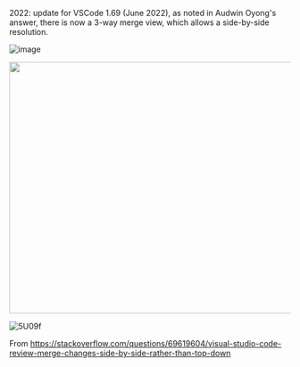 2022: update for VSCode 1.69 (June 2022), as noted in Audwin Oyong's answer, there is now a 3-way merge view, which allows a side-by-side resolution.

![image](https://user-images.githubusercontent.com/38659431/213079352-1afaf38b-31bd-40b4-96b1-1284c8d2b4e8.png)

<img src="https://user-images.githubusercontent.com/38659431/213079318-454af2aa-6596-4a6d-bee7-3f8c6397b130.gif" width="600" height="450">

![5U09f](https://user-images.githubusercontent.com/38659431/213079286-032158cc-9663-490f-9573-af2806c3617b.png)

From <https://stackoverflow.com/questions/69619604/visual-studio-code-review-merge-changes-side-by-side-rather-than-top-down> 
